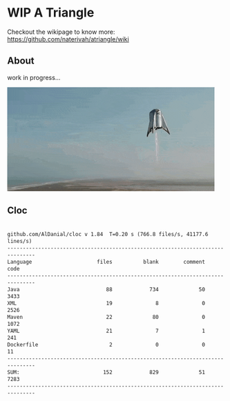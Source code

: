 # WIP A Triangle

  Checkout the wikipage to know more: https://github.com/naterivah/atriangle/wiki

  ## About
  work in progress...

  ![Screenshot](./docs/starhopper.gif?raw=true?style=center)

  ## Cloc 
 ``` 
 
github.com/AlDanial/cloc v 1.84  T=0.20 s (766.8 files/s, 41177.6 lines/s)
-------------------------------------------------------------------------------
Language                     files          blank        comment           code
-------------------------------------------------------------------------------
Java                            88            734             50           3433
XML                             19              8              0           2526
Maven                           22             80              0           1072
YAML                            21              7              1            241
Dockerfile                       2              0              0             11
-------------------------------------------------------------------------------
SUM:                           152            829             51           7283
------------------------------------------------------------------------------- 
 ```
